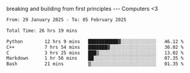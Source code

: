 breaking and building from first principles --- Computers <3

<!--START_SECTION:waka-->

```txt
From: 29 January 2025 - To: 05 February 2025

Total Time: 26 hrs 19 mins

Python        12 hrs 9 mins   ███████████▓░░░░░░░░░░░░░   46.12 %
C++           7 hrs 54 mins   ███████▓░░░░░░░░░░░░░░░░░   30.02 %
C             3 hrs 25 mins   ███▒░░░░░░░░░░░░░░░░░░░░░   13.02 %
Markdown      1 hr 56 mins    ██░░░░░░░░░░░░░░░░░░░░░░░   07.35 %
Bash          21 mins         ▒░░░░░░░░░░░░░░░░░░░░░░░░   01.35 %
```

<!--END_SECTION:waka-->

